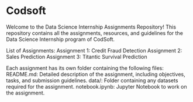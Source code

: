 # Codsoft
Welcome to the Data Science Internship Assignments Repository! This repository contains all the assignments, resources, and guidelines for the Data Science Internship program of CodSoft. 

List of Assignments:
Assignment 1: Credit Fraud Detection
Assignment 2: Sales Prediction
Assignment 3: Titantic Survival Prediction

Each assignment has its own folder containing the following files:
README.md: Detailed description of the assignment, including objectives, tasks, and submission guidelines.
data/: Folder containing any datasets required for the assignment.
notebook.ipynb: Jupyter Notebook to work on the assignment.
